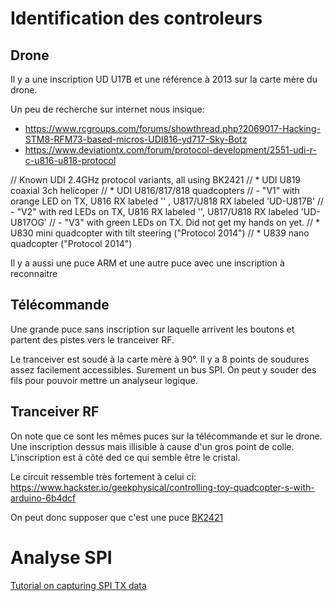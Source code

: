 # Identification des controleurs
## Drone
Il y a une inscription UD U17B et une référence à 2013 sur la carte mère du drone.

Un peu de recherche sur internet nous insique:

- https://www.rcgroups.com/forums/showthread.php?2069017-Hacking-STM8-RFM73-based-micros-UDI816-yd717-Sky-Botz
- https://www.deviationtx.com/forum/protocol-development/2551-udi-r-c-u816-u818-protocol

// Known UDI 2.4GHz protocol variants, all using BK2421
//  * UDI U819 coaxial 3ch helicoper
//  * UDI U816/817/818 quadcopters
//    - "V1" with orange LED on TX, U816 RX labeled '' , U817/U818 RX labeled 'UD-U817B'
//    - "V2" with red LEDs on TX, U816 RX labeled '', U817/U818 RX labeled 'UD-U817OG'
//    - "V3" with green LEDs on TX. Did not get my hands on yet.
//  * U830 mini quadcopter with tilt steering ("Protocol 2014")
//  * U839 nano quadcopter ("Protocol 2014")

Il y a aussi une puce ARM et une autre puce avec une inscription à reconnaitre

## Télécommande
Une grande puce sans inscription sur laquelle arrivent les boutons et partent des pistes vers le tranceiver RF.

Le tranceiver est soudé à la carte mère à 90°. Il y a 8 points de soudures assez facilement accessibles. Surement un bus SPI. On peut y souder des fils pour pouvoir mettre un analyseur logique.

## Tranceiver RF
On note que ce sont les mêmes puces sur la télécommande et sur le drone. Une inscription dessus mais illisible à cause d'un gros point de colle. L'inscription est à côté ded ce qui semble être le cristal.

Le circuit ressemble très fortement à celui ci: https://www.hackster.io/geekphysical/controlling-toy-quadcopter-s-with-arduino-6b4dcf

On peut donc supposer que c'est une puce [BK2421](http://www.bekencorp.com/en/Botong.Asp?Parent_id=2&Class_id=8&Id=13)

# Analyse SPI

[Tutorial on capturing SPI TX data](https://www.youtube.com/watch?v=ylGnIQcg1-E)
